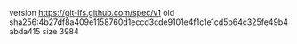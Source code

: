 version https://git-lfs.github.com/spec/v1
oid sha256:4b27df8a409e1158760d1eccd3cde9101e4f1c1e1cd5b64c325fe49b4abda415
size 3984

